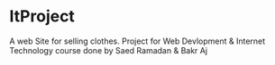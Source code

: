# ItProject
A web Site for selling clothes. Project for Web Devlopment &amp; Internet Technology course
done by Saed Ramadan & Bakr Aj
